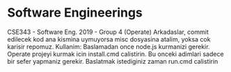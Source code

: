 # Software Engineerings
 CSE343 - Software Eng. 2019 - Group 4 (Operate)  Arkadaslar, commit edilecek kod ana kismina uymuyorsa misc dosyasina atalim, yoksa cok karisir repomuz.  Kullanim: Baslamadan once node.js kurmanizi gerekir. Operate projeyi kurmak icin install.cmd calistirin. Bu onceki adimlari sadece bir sefer yapmaniz gerekir.  Baslatmak istediginiz zaman run.cmd calistirin
